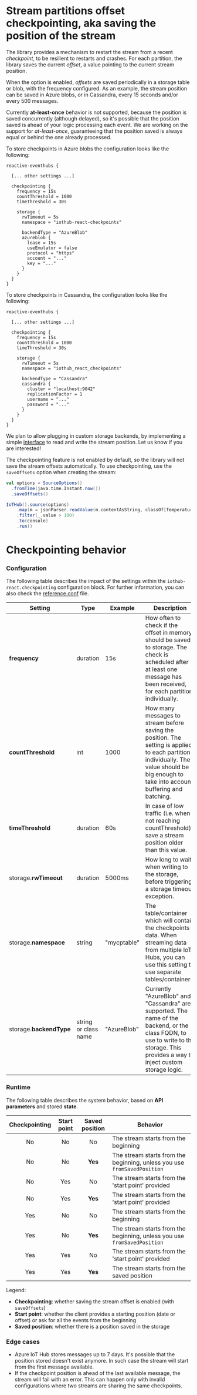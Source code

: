 # Stream partitions offset checkpointing, aka saving the position of the stream

The library provides a mechanism to restart the stream from a recent
*checkpoint*, to be resilient to restarts and crashes. For each partition, the
library saves the current *offset*, a value pointing to the current stream
position.

When the option is enabled, *offsets* are saved periodically in a storage table
or blob, with the frequency configured. As an example, the stream position can
be saved in Azure blobs, or in Cassandra, every 15 seconds and/or every 500
messages.

Currently **at-least-once** behavior is not supported, because the position is
saved concurrently (although delayed), so it's possible that the position saved
is ahead of your logic processing each event. We are working on the support 
for *at-least-once*, guaranteeing that the position saved is always equal
or behind the one already processed.

To store checkpoints in Azure blobs the configuration looks like the following:

```
reactive-eventhubs {

  [... other settings ...]
  
  checkpointing {
    frequency = 15s
    countThreshold = 1000
    timeThreshold = 30s
    
    storage {
      rwTimeout = 5s
      namespace = "iothub-react-checkpoints"
      
      backendType = "AzureBlob"
      azureblob {
        lease = 15s
        useEmulator = false
        protocol = "https"
        account = "..."
        key = "..."
      }
    }
  }
}
```

To store checkpoints in Cassandra, the configuration looks like the following:

```
reactive-eventhubs {

  [... other settings ...]
  
  checkpointing {
    frequency = 15s
    countThreshold = 1000
    timeThreshold = 30s
    
    storage {
      rwTimeout = 5s
      namespace = "iothub_react_checkpoints"
      
      backendType = "Cassandra"
      cassandra {
        cluster = "localhost:9042"
        replicationFactor = 1
        username = "..."
        password = "..."
      }
    }
  }
}
```

We plan to allow plugging in custom storage backends, by implementing a simple 
[interface](src/main/scala/com/microsoft/azure/iot/iothubreact/checkpointing/Backends/CheckpointBackend.scala)
to read and write the stream position. Let us know if you are interested!

The checkpointing feature is not enabled by default, so the library will not
save the stream offsets automatically. To use checkpointing, use the
`saveOffsets` option when creating the stream:

```scala
val options = SourceOptions()
  .fromTime(java.time.Instant.now())
  .saveOffsets()

IoTHub().source(options)
    .map(m ⇒ jsonParser.readValue(m.contentAsString, classOf[Temperature]))
    .filter(_.value > 100)
    .to(console)
    .run()
```

# Checkpointing behavior

### Configuration

The following table describes the impact of the settings within the
`iothub-react.checkpointing` configuration block. For further information, you
can also check the [reference.conf](src/main/resources/reference.conf) file.

| Setting | Type | Example | Description |
|---------|------|---------|-------------|
| **frequency**           | duration             | 15s         | How often to check if the offset in memory should be saved to storage. The check is scheduled after at least one message has been received, for each partition individually. |
| **countThreshold**      | int                  | 1000        | How many messages to stream before saving the position. The setting is applied to each partition individually. The value should be big enough to take into account buffering and batching. |
| **timeThreshold**       | duration             | 60s         | In case of low traffic (i.e. when not reaching countThreshold), save a stream position older than this value.|
| storage.**rwTimeout**   | duration             | 5000ms      | How long to wait, when writing to the storage, before triggering a storage timeout exception. |
| storage.**namespace**   | string               | "mycptable" | The table/container which will contain the checkpoints data. When streaming data from multiple IoT Hubs, you can use this setting to use separate tables/containers. |
| storage.**backendType** | string or class name | "AzureBlob" | Currently "AzureBlob" and "Cassandra" are supported. The name of the backend, or the class FQDN, to use to write to the storage. This provides a way to inject custom storage logic. |

### Runtime

The following table describes the system behavior, based on **API parameters**
and stored **state**.

| Checkpointing | Start point | Saved position | Behavior |
|:---:|:---:|:-------:|---|
| No  | No  | No      | The stream starts from the beginning
| No  | No  | **Yes** | The stream starts from the beginning, unless you use `fromSavedPosition`
| No  | Yes | No      | The stream starts from the 'start point' provided
| No  | Yes | **Yes** | The stream starts from the 'start point' provided
| Yes | No  | No      | The stream starts from the beginning
| Yes | No  | **Yes** | The stream starts from the beginning, unless you use `fromSavedPosition`
| Yes | Yes | No      | The stream starts from the 'start point' provided
| Yes | Yes | **Yes** | The stream starts from the saved position

Legend:
* **Checkpointing**: whether saving the stream offset is enabled (with
  `saveOffsets`)
* **Start point**: whether the client provides a starting position (date or
  offset) or ask for all the events from the beginning
* **Saved position**: whether there is a position saved in the storage 

### Edge cases

* Azure IoT Hub stores messages up to 7 days. It's possible that the position
  stored doesn't exist anymore. In such case the stream will start from the
  first message available.
* If the checkpoint position is ahead of the last available message, the stream
  will fail with an error. This can happen only with invalid configurations
  where two streams are sharing the same checkpoints.
